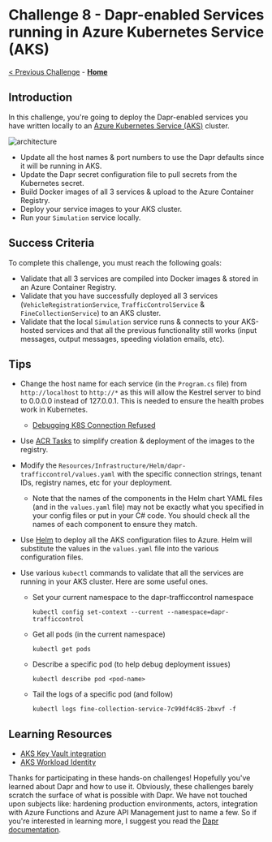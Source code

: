 # Challenge 8 - Dapr-enabled Services running in Azure Kubernetes Service (AKS)

[< Previous Challenge](./Challenge-07.md) - **[Home](../README.md)**

## Introduction

In this challenge, you're going to deploy the Dapr-enabled services you have written locally to an [Azure Kubernetes Service (AKS)](https://docs.microsoft.com/en-us/azure/aks/) cluster.

![architecture](../images/Challenge-08/architecture.png)

- Update all the host names & port numbers to use the Dapr defaults since it will be running in AKS.
- Update the Dapr secret configuration file to pull secrets from the Kubernetes secret.
- Build Docker images of all 3 services & upload to the Azure Container Registry.
- Deploy your service images to your AKS cluster.
- Run your `Simulation` service locally.

## Success Criteria

To complete this challenge, you must reach the following goals:

- Validate that all 3 services are compiled into Docker images & stored in an Azure Container Registry.
- Validate that you have successfully deployed all 3 services (`VehicleRegistrationService`, `TrafficControlService` & `FineCollectionService`) to an AKS cluster.
- Validate that the local `Simulation` service runs & connects to your AKS-hosted services and that all the previous functionality still works (input messages, output messages, speeding violation emails, etc).

## Tips

- Change the host name for each service (in the `Program.cs` file) from `http://localhost` to `http://*` as this will allow the Kestrel server to bind to 0.0.0.0 instead of 127.0.0.1. This is needed to ensure the health probes work in Kubernetes.
  - [Debugging K8S Connection Refused](https://miuv.blog/2021/12/08/debugging-k8s-connection-refused)
- Use [ACR Tasks](https://docs.microsoft.com/en-us/azure/container-registry/container-registry-tasks-overview) to simplify creation & deployment of the images to the registry.
- Modify the `Resources/Infrastructure/Helm/dapr-trafficcontrol/values.yaml` with the specific connection strings, tenant IDs, registry names, etc for your deployment.
  - Note that the names of the components in the Helm chart YAML files (and in the `values.yaml` file) may not be exactly what you specified in your config files or put in your C# code. You should check all the names of each component to ensure they match.
- Use [Helm](https://helm.sh/docs/) to deploy all the AKS configuration files to Azure. Helm will substitute the values in the `values.yaml` file into the various configuration files.
- Use various `kubectl` commands to validate that all the services are running in your AKS cluster. Here are some useful ones.

  - Set your current namespace to the dapr-trafficcontrol namespace

    ```shell
    kubectl config set-context --current --namespace=dapr-trafficcontrol
    ```

  - Get all pods (in the current namespace)

    ```shell
    kubectl get pods
    ```

  - Describe a specific pod (to help debug deployment issues)

    ```shell
    kubectl describe pod <pod-name>
    ```

  - Tail the logs of a specific pod (and follow)

    ```shell
    kubectl logs fine-collection-service-7c99df4c85-2bxvf -f
    ```

## Learning Resources

- [AKS Key Vault integration](https://learn.microsoft.com/en-us/azure/aks/csi-secrets-store-driver)
- [AKS Workload Identity](https://learn.microsoft.com/en-us/azure/aks/workload-identity-overview)

Thanks for participating in these hands-on challenges! Hopefully you've learned about Dapr and how to use it. Obviously, these challenges barely scratch the surface of what is possible with Dapr. We have not touched upon subjects like: hardening production environments, actors, integration with Azure Functions and Azure API Management just to name a few. So if you're interested in learning more, I suggest you read the [Dapr documentation](https://docs.dapr.io).
